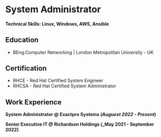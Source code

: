 # System Administrator

#### Technical Skills: Linux, Windows, AWS, Ansible

## Education
- BEng.Computer Networking | London Metropolitan University - UK

## Certification
- RHCE  - Red Hat Certified System Engineer
- RHCSA - Red Hat Certified System Administrator

## Work Experience
**System Administrator @ Exactpro Systems  (_Auguest 2022 - Present_)**

**Senior Executive IT @ Richardson Holdings  (_May 2021 - September 2022)**